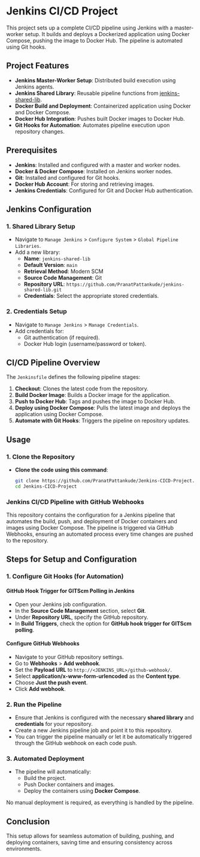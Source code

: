 # Jenkins CI/CD Project

This project sets up a complete CI/CD pipeline using Jenkins with a master-worker setup. It builds and deploys a Dockerized application using Docker Compose, pushing the image to Docker Hub. The pipeline is automated using Git hooks.

## Project Features

- **Jenkins Master-Worker Setup**: Distributed build execution using Jenkins agents.
- **Jenkins Shared Library**: Reusable pipeline functions from [jenkins-shared-lib](https://github.com/PranatPattankude/jenkins-shared-lib.git).
- **Docker Build and Deployment**: Containerized application using Docker and Docker Compose.
- **Docker Hub Integration**: Pushes built Docker images to Docker Hub.
- **Git Hooks for Automation**: Automates pipeline execution upon repository changes.

## Prerequisites

- **Jenkins**: Installed and configured with a master and worker nodes.
- **Docker & Docker Compose**: Installed on Jenkins worker nodes.
- **Git**: Installed and configured for Git hooks.
- **Docker Hub Account**: For storing and retrieving images.
- **Jenkins Credentials**: Configured for Git and Docker Hub authentication.

## Jenkins Configuration

### 1. Shared Library Setup

- Navigate to `Manage Jenkins` > `Configure System` > `Global Pipeline Libraries`.
- Add a new library:
  - **Name**: `jenkins-shared-lib`
  - **Default Version**: `main`
  - **Retrieval Method**: Modern SCM
  - **Source Code Management**: Git
  - **Repository URL**: `https://github.com/PranatPattankude/jenkins-shared-lib.git`
  - **Credentials**: Select the appropriate stored credentials.

### 2. Credentials Setup

- Navigate to `Manage Jenkins` > `Manage Credentials`.
- Add credentials for:
  - Git authentication (if required).
  - Docker Hub login (username/password or token).

## CI/CD Pipeline Overview

The `Jenkinsfile` defines the following pipeline stages:

1. **Checkout**: Clones the latest code from the repository.
2. **Build Docker Image**: Builds a Docker image for the application.
3. **Push to Docker Hub**: Tags and pushes the image to Docker Hub.
4. **Deploy using Docker Compose**: Pulls the latest image and deploys the application using Docker Compose.
5. **Automate with Git Hooks**: Triggers the pipeline on repository updates.

## Usage

### 1. Clone the Repository

- **Clone the code using this command**:
   ```bash
   git clone https://github.com/PranatPattankude/Jenkins-CICD-Project.git
   cd Jenkins-CICD-Project


### Jenkins CI/CD Pipeline with GitHub Webhooks

This repository contains the configuration for a Jenkins pipeline that automates the build, push, and deployment of Docker containers and images using Docker Compose. The pipeline is triggered via GitHub Webhooks, ensuring an automated process every time changes are pushed to the repository.

## Steps for Setup and Configuration

### 1. Configure Git Hooks (for Automation)

#### GitHub Hook Trigger for GITScm Polling in Jenkins

- Open your Jenkins job configuration.
- In the **Source Code Management** section, select **Git**.
- Under **Repository URL**, specify the GitHub repository.
- In **Build Triggers**, check the option for **GitHub hook trigger for GITScm polling**.

#### Configure GitHub Webhooks

- Navigate to your GitHub repository settings.
- Go to **Webhooks** > **Add webhook**.
- Set the **Payload URL** to `http://<JENKINS_URL>/github-webhook/`.
- Select **application/x-www-form-urlencoded** as the **Content type**.
- Choose **Just the push event**.
- Click **Add webhook**.

### 2. Run the Pipeline

- Ensure that Jenkins is configured with the necessary **shared library** and **credentials** for your repository.
- Create a new Jenkins pipeline job and point it to this repository.
- You can trigger the pipeline manually or let it be automatically triggered through the GitHub webhook on each code push.

### 3. Automated Deployment

- The pipeline will automatically:
  - Build the project.
  - Push Docker containers and images.
  - Deploy the containers using **Docker Compose**.
  
No manual deployment is required, as everything is handled by the pipeline.

## Conclusion

This setup allows for seamless automation of building, pushing, and deploying containers, saving time and ensuring consistency across environments.
